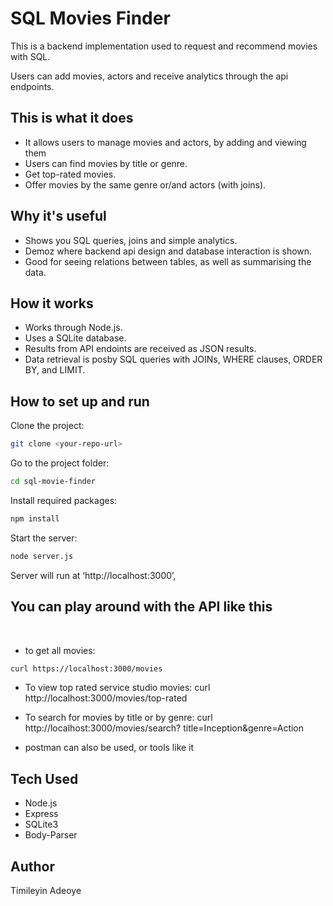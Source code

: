 # SQL Movies Finder 

 This is a backend implementation used to request and recommend movies with SQL.

Users can add movies, actors and receive analytics through the api endpoints. 

## This is what it does

- It allows users to manage movies and actors, by adding and viewing them
- Users can find movies by title or genre.
- Get top-rated movies.
- Offer movies by the same genre or/and actors (with joins).

## Why it's useful

- Shows you SQL queries, joins and simple analytics.        
- Demoz where backend api design and database interaction is shown.
- Good for seeing relations between tables, as well as summarising the data.

## How it works

- Works through Node.js.
- Uses a SQLite database.
- Results from API endoints are received as JSON results.
- Data retrieval is posby SQL queries with JOINs, WHERE clauses, ORDER BY, and LIMIT.

## How to set up and run

Clone the project:
```bash
git clone <your-repo-url>
```
Go to the project folder:

``` bash 
cd sql-movie-finder
```
Install required packages:

``` bash
npm install
```

Start the server:

```bash 
node server.js
```
 Server will run at ‘http://localhost:3000’,

## You can play around with the API like this
  
  * to get all movies:
  
 ```bash 
curl https://localhost:3000/movies
```

 * To view top rated service studio movies:
curl http://localhost:3000/movies/top-rated

* To search for movies by title or by genre:
 curl http://localhost:3000/movies/search? title=Inception&genre=Action

* postman can also be used, or tools like it

## Tech Used

* Node.js
* Express
* SQLite3
* Body-Parser

## Author

Timileyin Adeoye
